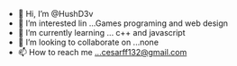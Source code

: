 - 👋 Hi, I’m @HushD3v
- 👀 I’m interested lin ...Games programing and web design
- 🌱 I’m currently learning ... c++ and javascript
- 💞️ I’m looking to collaborate on ...none
- 📫 How to reach me ...cesarff132@gmail.com

<!---
HushD3v/HushD3v is a ✨ special ✨ repository because its `README.md` (this file) appears on your GitHub profile.
You can click the Preview link to take a look at your changes.
--->
